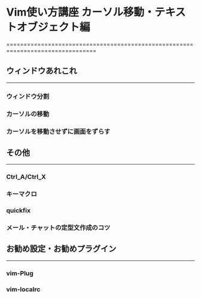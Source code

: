 # Vim使い方講座 カーソル移動・テキストオブジェクト編
================================================================================

## ウィンドウあれこれ
--------------------------------------------------------------------------------

### ウィンドウ分割
### カーソルの移動
### カーソルを移動させずに画面をずらす


## その他
--------------------------------------------------------------------------------

### Ctrl_A/Ctrl_X
### キーマクロ
### quickfix
### メール・チャットの定型文作成のコツ


## お勧め設定・お勧めプラグイン
--------------------------------------------------------------------------------

### vim-Plug
### vim-localrc

<!-- vim: set ft=markdown et sw=4 :-->
